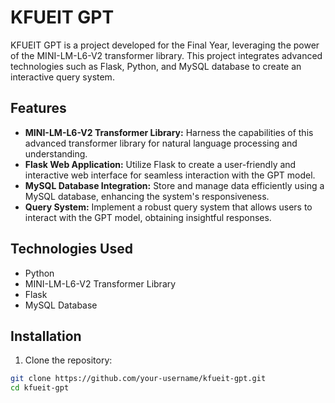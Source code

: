 # KFUEIT GPT

KFUEIT GPT is a project developed for the Final Year, leveraging the power of the MINI-LM-L6-V2 transformer library. This project integrates advanced technologies such as Flask, Python, and MySQL database to create an interactive query system.

## Features

- **MINI-LM-L6-V2 Transformer Library:** Harness the capabilities of this advanced transformer library for natural language processing and understanding.
- **Flask Web Application:** Utilize Flask to create a user-friendly and interactive web interface for seamless interaction with the GPT model.
- **MySQL Database Integration:** Store and manage data efficiently using a MySQL database, enhancing the system's responsiveness.
- **Query System:** Implement a robust query system that allows users to interact with the GPT model, obtaining insightful responses.

## Technologies Used

- Python
- MINI-LM-L6-V2 Transformer Library
- Flask
- MySQL Database

## Installation

1. Clone the repository:

```bash
git clone https://github.com/your-username/kfueit-gpt.git
cd kfueit-gpt
